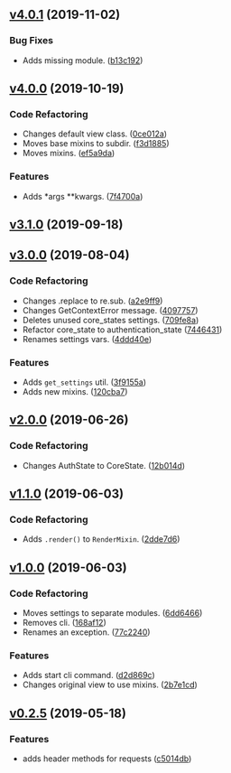 <a name="v4.0.1"></a>
## [v4.0.1](https://github.com/alexseitsinger/react-ssr-backend/compare/v4.0.0...v4.0.1) (2019-11-02)

### Bug Fixes
- Adds missing module. ([b13c192](https://github.com/alexseitsinger/react-ssr-backend/commit/b13c19294e73a48ed175cd31be6e990724853e99))


<a name="v4.0.0"></a>
## [v4.0.0](https://github.com/alexseitsinger/react-ssr-backend/compare/v3.1.0...v4.0.0) (2019-10-19)

### Code Refactoring
- Changes default view class. ([0ce012a](https://github.com/alexseitsinger/react-ssr-backend/commit/0ce012a17e6a170944cae80e53bbd1735b1cddea))
- Moves base mixins to subdir. ([f3d1885](https://github.com/alexseitsinger/react-ssr-backend/commit/f3d1885674cc29b55cf1737ed72e37e97bb30864))
- Moves mixins. ([ef5a9da](https://github.com/alexseitsinger/react-ssr-backend/commit/ef5a9da2a7ac8d92e63f8fb32e01c7b88a1efee9))

### Features
- Adds *args **kwargs. ([7f4700a](https://github.com/alexseitsinger/react-ssr-backend/commit/7f4700ab5926530d3c317d313395f7cdba60b829))


<a name="v3.1.0"></a>
## [v3.1.0](https://github.com/alexseitsinger/react-ssr-backend/compare/v3.0.0...v3.1.0) (2019-09-18)


<a name="v3.0.0"></a>
## [v3.0.0](https://github.com/alexseitsinger/react-ssr-backend/compare/v2.0.0...v3.0.0) (2019-08-04)

### Code Refactoring
- Changes .replace to re.sub. ([a2e9ff9](https://github.com/alexseitsinger/react-ssr-backend/commit/a2e9ff939077ff4bf38f2a613095e6721981089b))
- Changes GetContextError message. ([4097757](https://github.com/alexseitsinger/react-ssr-backend/commit/4097757e81f15fa303e33bc9e47b92ede8f5658e))
- Deletes unused core_states settings. ([709fe8a](https://github.com/alexseitsinger/react-ssr-backend/commit/709fe8a5a1389704aa1e3f00dfe71bbc6c2ec881))
- Refactor core_state to authentication_state ([7446431](https://github.com/alexseitsinger/react-ssr-backend/commit/7446431640974ea5aa3cd09cf3b8703aad835b37))
- Renames settings vars. ([4ddd40e](https://github.com/alexseitsinger/react-ssr-backend/commit/4ddd40e4aaff6219aecc4d6d58c926a4a4a02ff1))

### Features
- Adds `get_settings` util. ([3f9155a](https://github.com/alexseitsinger/react-ssr-backend/commit/3f9155acd35320c37f634cb8b84a4086180ebf11))
- Adds new mixins. ([120cba7](https://github.com/alexseitsinger/react-ssr-backend/commit/120cba761662d9a581cd3b5b43b5f3a18df321e4))


<a name="v2.0.0"></a>
## [v2.0.0](https://github.com/alexseitsinger/react-ssr-backend/compare/v1.1.0...v2.0.0) (2019-06-26)

### Code Refactoring
- Changes AuthState to CoreState. ([12b014d](https://github.com/alexseitsinger/react-ssr-backend/commit/12b014dffb22194db868fccf89b2ec8da0cc859f))


<a name="v1.1.0"></a>
## [v1.1.0](https://github.com/alexseitsinger/react-ssr-backend/compare/v1.0.0...v1.1.0) (2019-06-03)

### Code Refactoring
- Adds `.render()` to `RenderMixin`. ([2dde7d6](https://github.com/alexseitsinger/react-ssr-backend/commit/2dde7d6c20e39d0581045341a3531ce6af9c2c4b))


<a name="v1.0.0"></a>
## [v1.0.0](https://github.com/alexseitsinger/react-ssr-backend/compare/v0.2.5...v1.0.0) (2019-06-03)

### Code Refactoring
- Moves settings to separate modules. ([6dd6466](https://github.com/alexseitsinger/react-ssr-backend/commit/6dd6466351446bd96cd1e851b1cdb7c4ee4fe1c6))
- Removes cli. ([168af12](https://github.com/alexseitsinger/react-ssr-backend/commit/168af129c97fad26d7854a166496de295811658a))
- Renames an exception. ([77c2240](https://github.com/alexseitsinger/react-ssr-backend/commit/77c224038777f6574085378d351ce352a4ca4b16))

### Features
- Adds start cli command. ([d2d869c](https://github.com/alexseitsinger/react-ssr-backend/commit/d2d869c89090eaa960a420d65eb63d7e16734798))
- Changes original view to use mixins. ([2b7e1cd](https://github.com/alexseitsinger/react-ssr-backend/commit/2b7e1cdc9d7fabef1e22c096e3f125b9b85ada90))


<a name="v0.2.5"></a>
## [v0.2.5](https://github.com/alexseitsinger/react-ssr-backend/compare/367b937d5c9b48484a8b684141848e2c1cab3e00...v0.2.5) (2019-05-18)

### Features
- adds header methods for requests ([c5014db](https://github.com/alexseitsinger/react-ssr-backend/commit/c5014dbc4efcbc8d5f35fa3058c285a821bf9b9e))


